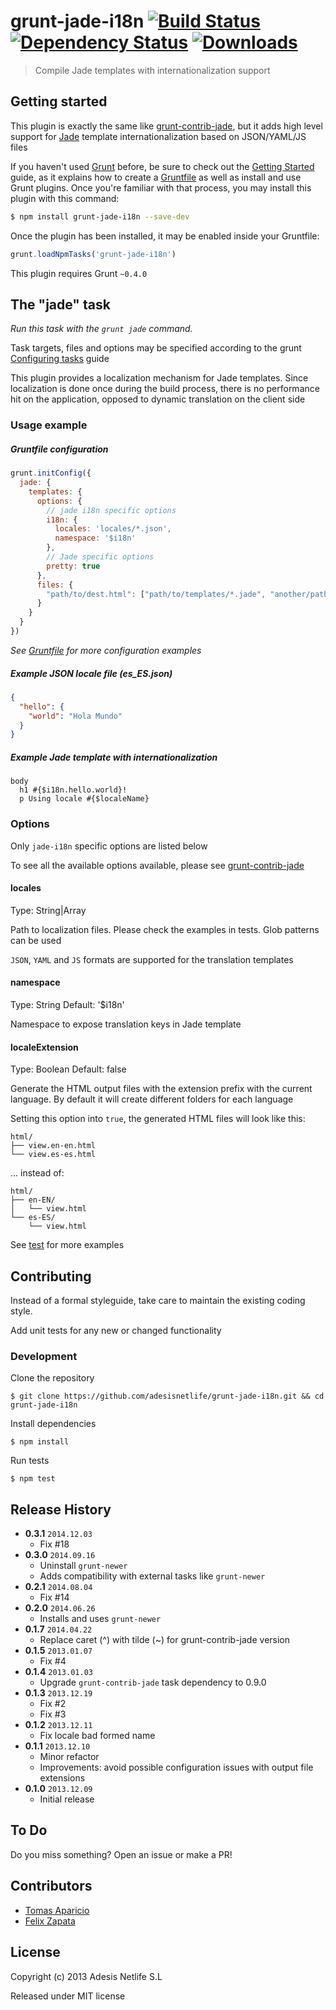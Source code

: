 # grunt-jade-i18n [![Build Status](https://travis-ci.org/AdesisNetlife/grunt-jade-i18n.png)][travis] [![Dependency Status](https://gemnasium.com/AdesisNetlife/grunt-jade-i18n.png)][dependencies] [![Downloads](https://img.shields.io/npm/dm/grunt-jade-i18n.svg)][npm]


> Compile Jade templates with internationalization support

## Getting started

This plugin is exactly the same like [grunt-contrib-jade][1], but it adds high level support
for [Jade][3] template internationalization based on JSON/YAML/JS files

If you haven't used [Grunt](http://gruntjs.com/) before, be sure to check out the [Getting Started](http://gruntjs.com/getting-started) guide, as it explains how to create a [Gruntfile](hettp://gruntjs.com/sample-gruntfil) as well as install and use Grunt plugins. Once you're familiar with that process, you may install this plugin with this command:

```bash
$ npm install grunt-jade-i18n --save-dev
```

Once the plugin has been installed, it may be enabled inside your Gruntfile:

```js
grunt.loadNpmTasks('grunt-jade-i18n')
```

This plugin requires Grunt `~0.4.0`

## The "jade" task

_Run this task with the `grunt jade` command._

Task targets, files and options may be specified according to the grunt [Configuring tasks](http://gruntjs.com/configuring-tasks) guide

This plugin provides a localization mechanism for Jade templates.
Since localization is done once during the build process, there is no performance hit on the application, opposed to dynamic translation on the client side


### Usage example

##### Gruntfile configuration
```js
grunt.initConfig({
  jade: {
    templates: {
      options: {
        // jade i18n specific options
        i18n: {
          locales: 'locales/*.json',
          namespace: '$i18n'
        },
        // Jade specific options
        pretty: true
      },
      files: {
        "path/to/dest.html": ["path/to/templates/*.jade", "another/path/tmpl.jade"]
      }
    }
  }
})
```
_See [Gruntfile][5] for more configuration examples_

##### Example JSON locale file (es_ES.json)
```json
{
  "hello": {
    "world": "Hola Mundo"
  }
}
```

##### Example Jade template with internationalization
```jade
body
  h1 #{$i18n.hello.world}!
  p Using locale #{$localeName}
```

### Options

Only `jade-i18n` specific options are listed below

To see all the available options available, please see [grunt-contrib-jade][2]

#### locales
Type: String|Array

Path to localization files. Please check the examples in tests. Glob patterns can be used

`JSON`, `YAML` and `JS` formats are supported for the translation templates

#### namespace
Type: String
Default: '$i18n'

Namespace to expose translation keys in Jade template

#### localeExtension
Type: Boolean
Default: false

Generate the HTML output files with the extension prefix with the current language.
By default it will create different folders for each language

Setting this option into `true`, the generated HTML files will look like this:
```
html/
├── view.en-en.html
└── view.es-es.html
```
... instead of:
```
html/
├── en-EN/
│   └── view.html
└── es-ES/
    └── view.html
```

See [test][4] for more examples

## Contributing

Instead of a formal styleguide, take care to maintain the existing coding style.

Add unit tests for any new or changed functionality

### Development

Clone the repository
```shell
$ git clone https://github.com/adesisnetlife/grunt-jade-i18n.git && cd grunt-jade-i18n
```

Install dependencies
```shell
$ npm install
```

Run tests
```shell
$ npm test
```

## Release History

- **0.3.1** `2014.12.03`
    - Fix #18
- **0.3.0** `2014.09.16`
    - Uninstall `grunt-newer`
    - Adds compatibility with external tasks like `grunt-newer`
- **0.2.1** `2014.08.04`
    - Fix #14
- **0.2.0** `2014.06.26`
    - Installs and uses `grunt-newer`
- **0.1.7** `2014.04.22`
    - Replace caret (^) with tilde (~) for grunt-contrib-jade version
- **0.1.5** `2013.01.07`
    - Fix #4
- **0.1.4** `2013.01.03`
    - Upgrade `grunt-contrib-jade` task dependency to 0.9.0
- **0.1.3** `2013.12.19`
    - Fix #2
    - Fix #3
- **0.1.2** `2013.12.11`
    - Fix locale bad formed name
- **0.1.1** `2013.12.10`
    - Minor refactor
    - Improvements: avoid possible configuration issues with output file extensions
- **0.1.0** `2013.12.09`
    - Initial release

## To Do

Do you miss something? Open an issue or make a PR!

## Contributors

* [Tomas Aparicio](http://github.com/h2non)
* [Felix Zapata](https://github.com/felixzapata)

## License

Copyright (c) 2013 Adesis Netlife S.L

Released under MIT license

[1]: https://github.com/gruntjs/grunt-contrib-jade
[2]: https://github.com/gruntjs/grunt-contrib-jade#options
[3]: http://jade-lang.com/
[4]: https://github.com/AdesisNetlife/grunt-jade-i18n/tree/master/test
[5]: https://github.com/AdesisNetlife/grunt-jade-i18n/blob/master/Gruntfile.coffee
[travis]: https://travis-ci.org/AdesisNetlife/grunt-jade-i18n
[npm]: https://www.npmjs.org/package/grunt-jade-i18n
[dependencies]: https://gemnasium.com/AdesisNetlife/grunt-jade-i18n

